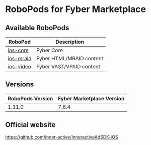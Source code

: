 # RoboPods for Fyber Marketplace

## Available RoboPods

| RoboPod                           | Description                               |
|-----------------------------------|-------------------------------------------|
| [ios-core](ios-core/)             | Fyber Core                                |
| [ios-mraid](ios-mraid/)           | Fyber HTML/MRAID content                  |
| [ios-video](ios-video/)           | Fyber VAST/VPAID content                  |

## Versions

| RoboPods Version  | Fyber Marketplace Version |
|-------------------|---------------------------|
| 1.11.0            | 7.6.4                     |

## Official website

https://github.com/inner-active/InneractiveAdSDK-iOS
